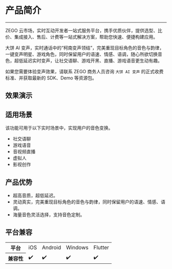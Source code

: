 # 产品简介

- - -

ZEGO 云市场，实时互动开发者一站式服务平台，携手优质伙伴，提供选型、比价、集成接入、售后、计费等一站式解决方案，帮助您快速、便捷构建应用。

大饼 AI 变声，实时通话中的“柯南变声领结”，完美重现目标角色的音色与韵律，一键变声明星、游戏角色，同时保留用户的语速、情感、语调，随心所欲切换音色，超低延迟实时变声，让社交语聊、游戏开黑、直播、游戏语音更生动有趣。


<Warning title="注意">如果您需要体验变声效果，请联系 ZEGO 商务人员咨询 `大饼 AI 变声` 的正式收费标准、并获取最新的 SDK、Demo 等资源包。</Warning>

## 效果演示


<AudioTable />

## 适用场景

该功能可用于以下实时场景中，实现用户的音色变换。

- 社交语聊
- 游戏语音
- 音视频直播
- 虚拟人
- 影视创作

## 产品优势

- 超高音质，超低延迟。
- 灵动真实，完美重现目标角色的音色与韵律，同时保留用户的语速、情感、语调。
- 海量音色灵活选择，支持音色定制。

## 平台兼容

<table>
  
<tbody><tr>
<th>平台</th>
<td>iOS</td>
<td>Android</td>
<td>Windows</td>
<td>Flutter</td>
</tr>
<tr>
<th>兼容性</th>
<td>✔️</td>
<td>✔️</td>
<td>✔️</td>
<td>✔️</td>
</tr>
</tbody></table>

<Content />